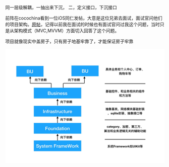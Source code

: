 

同一层级解耦，一抽出来下沉， 二，定义接口，下沉接口


前阵在cocochina看到一位iOS同仁发帖，大意是这位兄弟去面试，面试官问他们的项目架构。[原帖](http://www.cocoachina.com/bbs/read.php?tid=1730089)，记得以前我在面试的时候也有面试官问过我这个问题，当时只是从架构模式（MVC,MVVM）方面切入回答了这个问题。


项目就像现实中盖房子，只有房子地基牢靠了，才能保证房子牢靠

![icon](https://github.com/sun6boys/Documents/blob/master/Resources/projectScreenShot.png?raw=true)